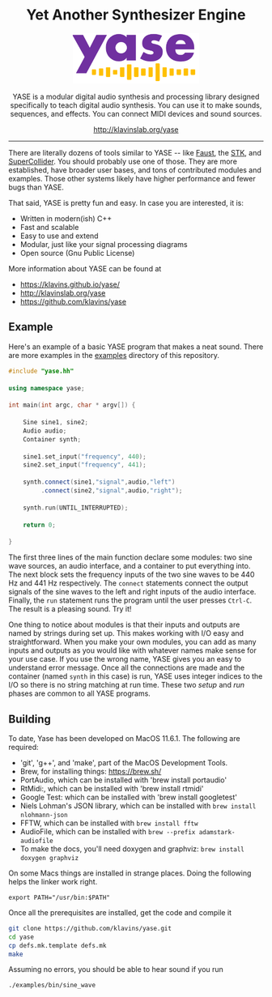<div class='showy' style='text-align: center;'>
  <h1 class='github-only'>Yet Another Synthesizer Engine</h1>
  <img class='github-only' src="yase-logo.png" height=100px>
  <p>YASE is a modular digital audio synthesis and processing library designed specifically to teach digital audio synthesis. You can use it to make sounds, sequences, and effects. You can connect MIDI devices and sound sources.</p>
  <a href="http://klavinslab.org/yase" class='github-only'>http://klavinslab.org/yase</a>
  <br class='github-only'>
</div>

<hr class='github-only'>

There are literally dozens of tools similar to YASE -- like [Faust](https://faust.grame.fr/), the [STK](https://ccrma.stanford.edu/software/stk/), and [SuperCollider](https://github.com/supercollider/supercollider). You should probably use one of those. They are more established, have broader user bases, and tons of contributed modules and examples. Those other systems likely have higher performance and fewer bugs than YASE. 

That said, YASE is pretty fun and easy. In case you are interested, it is:
- Written in modern(ish) C++
- Fast and scalable
- Easy to use and extend
- Modular, just like your signal processing diagrams
- Open source (Gnu Public License)

More information about YASE can be found at
<ul>
<li><a href="https://klavins.github.io/yase/">https://klavins.github.io/yase/</a></li>
<li><a href="http://klavinslab.org/yase" >http://klavinslab.org/yase</a></li>
<li><a href="https://github.com/klavins/yase" >https://github.com/klavins/yase</a></li>
</ul>

<h2>Example</h2>

Here's an example of a basic YASE program that makes a neat sound. There are more examples in the [examples](https://github.com/klavins/yase/examnples) directory of this repository. 

```cpp
#include "yase.hh"

using namespace yase;

int main(int argc, char * argv[]) {

    Sine sine1, sine2;
    Audio audio;
    Container synth;
    
    sine1.set_input("frequency", 440);
    sine2.set_input("frequency", 441);

    synth.connect(sine1,"signal",audio,"left")
         .connect(sine2,"signal",audio,"right");

    synth.run(UNTIL_INTERRUPTED);

    return 0; 

}
```

The first three lines of the main function declare some modules: two sine wave sources, an audio interface, and a container to put everything into. The next block sets the frequency inputs of the two sine waves to be 440 Hz and 441 Hz respectively. The `connect` statements connect the output signals of the sine waves to the left and right inputs of the audio interface. Finally, the `run` statement runs the program until the user presses `Ctrl-C`. The result is a pleasing sound. Try it!

One thing to notice about modules is that their inputs and outputs are named by strings during set up. This makes working with I/O easy and straightforward. When you make your own modules, you can add as many inputs and outputs as you would like with whatever names make sense for your use case. If you use the wrong name, YASE gives you an easy to understand error message. Once all the connections are made and the container (named `synth` in this case) is run, YASE uses integer indices to the I/O so there is no string matching at run time. These two *setup* and *run* phases are common to all YASE programs. 

<h2>Building</h2>

To date, Yase has been developed on MacOS 11.6.1. The following are required:
- 'git', 'g++', and 'make', part of the MacOS Development Tools.
- Brew, for installing things: https://brew.sh/
- PortAudio, which can be installed with 'brew install portaudio'
- RtMidi:, which can be installed with 'brew install rtmidi'
- Google Test: which can be installed with 'brew install googletest'
- Niels Lohman's JSON library, which can be installed with `brew install nlohmann-json`
- FFTW, which can be installed with `brew install fftw`
- AudioFile, which can be installed with `brew --prefix adamstark-audiofile`
- To make the docs, you'll need doxygen and graphviz: `brew install doxygen graphviz`

On some Macs things are installed in strange places. Doing the following helps the linker work right.
```
export PATH="/usr/bin:$PATH"
```

Once all the prerequisites are installed, get the code and compile it

```bash
git clone https://github.com/klavins/yase.git
cd yase
cp defs.mk.template defs.mk
make
```

Assuming no errors, you should be able to hear sound if you run
```bash
./examples/bin/sine_wave
```

